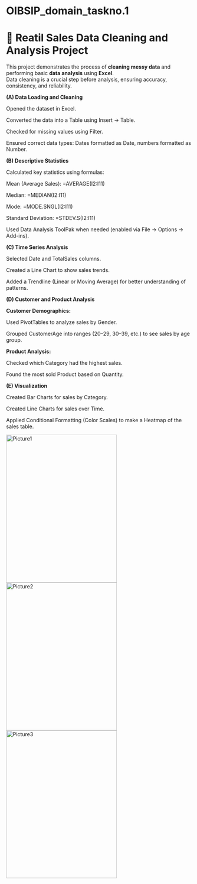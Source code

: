 # OIBSIP_domain_taskno.1
# 🧹 Reatil Sales Data Cleaning and Analysis Project

This project demonstrates the process of **cleaning messy data** and performing basic **data analysis** using **Excel**.  
Data cleaning is a crucial step before analysis, ensuring accuracy, consistency, and reliability.

**(A) Data Loading and Cleaning**

  Opened the dataset in Excel.

  Converted the data into a Table using Insert → Table.

  Checked for missing values using Filter.

  Ensured correct data types: Dates formatted as Date, numbers formatted as Number.

**(B) Descriptive Statistics**

  Calculated key statistics using formulas:

  Mean (Average Sales): =AVERAGE(I2:I11)

  Median: =MEDIAN(I2:I11)

  Mode: =MODE.SNGL(I2:I11)

  Standard Deviation: =STDEV.S(I2:I11)

  Used Data Analysis ToolPak when needed (enabled via File → Options → Add-ins).

**(C) Time Series Analysis**

  Selected Date and TotalSales columns.

  Created a Line Chart to show sales trends.

  Added a Trendline (Linear or Moving Average) for better understanding of patterns.

**(D) Customer and Product Analysis**

  **Customer Demographics:**

   Used PivotTables to analyze sales by Gender.

   Grouped CustomerAge into ranges (20–29, 30–39, etc.) to see sales by age group.

  **Product Analysis:**

  Checked which Category had the highest sales.

  Found the most sold Product based on Quantity.

**(E) Visualization**

  Created Bar Charts for sales by Category.

  Created Line Charts for sales over Time.

  Applied Conditional Formatting (Color Scales) to make a Heatmap of the sales table.

  <img width="300" height="400" alt="Picture1" src="https://github.com/user-attachments/assets/82eda552-d503-4ddf-be1a-8c0b046afa8c" />
  <img width="300" height="400" alt="Picture2" src="https://github.com/user-attachments/assets/f8d6fc2b-cd08-4b03-bbe5-4a7585bff9bd" />
  <img width="300" height="400" alt="Picture3" src="https://github.com/user-attachments/assets/1447bc94-dddd-415d-9be5-df690f8f5629" />



